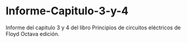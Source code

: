 # Informe-Capitulo-3-y-4
Informe del capitulo 3 y 4 del libro Principios de circuitos eléctricos de Floyd Octava edición. 
